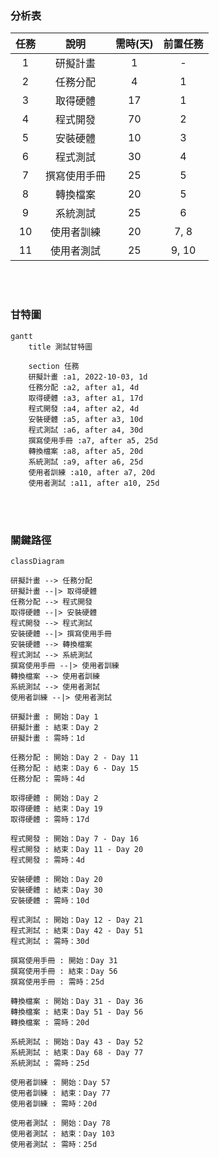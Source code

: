 ### 分析表
| 任務 |     說明    | 需時(天) | 前置任務 |
| :-: | :---------: | :------: | :-----: |
|  1  |   研擬計畫   |    1    |    -    |
|  2  |   任務分配   |    4    |    1    |
|  3  |   取得硬體   |   17    |    1    |
|  4  |   程式開發   |   70    |    2    |
|  5  |   安裝硬體   |   10    |    3    |
|  6  |   程式測試   |   30    |    4    |
|  7  | 撰寫使用手冊 |   25    |    5    |
|  8  |   轉換檔案   |   20    |    5    |
|  9  |   系統測試   |   25    |    6    |
| 10  |  使用者訓練  |   20    |   7, 8  |
| 11  |  使用者測試  |   25    |  9, 10  |

<br>
<br>

### 甘特圖
```mermaid
gantt
    title 測試甘特圖

    section 任務
    研擬計畫 :a1, 2022-10-03, 1d
    任務分配 :a2, after a1, 4d
    取得硬體 :a3, after a1, 17d
    程式開發 :a4, after a2, 4d
    安裝硬體 :a5, after a3, 10d
    程式測試 :a6, after a4, 30d
    撰寫使用手冊 :a7, after a5, 25d
    轉換檔案 :a8, after a5, 20d
    系統測試 :a9, after a6, 25d
    使用者訓練 :a10, after a7, 20d
    使用者測試 :a11, after a10, 25d
```
<br>
<br>

### 關鍵路徑
```mermaid
classDiagram

研擬計畫 --> 任務分配
研擬計畫 --|> 取得硬體
任務分配 --> 程式開發
取得硬體 --|> 安裝硬體
程式開發 --> 程式測試
安裝硬體 --|> 撰寫使用手冊
安裝硬體 --> 轉換檔案
程式測試 --> 系統測試
撰寫使用手冊 --|> 使用者訓練
轉換檔案 --> 使用者訓練
系統測試 --> 使用者測試
使用者訓練 --|> 使用者測試

研擬計畫 : 開始：Day 1
研擬計畫 : 結束：Day 2
研擬計畫 : 需時：1d

任務分配 : 開始：Day 2 - Day 11
任務分配 : 結束：Day 6 - Day 15
任務分配 : 需時：4d

取得硬體 : 開始：Day 2
取得硬體 : 結束：Day 19
取得硬體 : 需時：17d

程式開發 : 開始：Day 7 - Day 16
程式開發 : 結束：Day 11 - Day 20
程式開發 : 需時：4d

安裝硬體 : 開始：Day 20
安裝硬體 : 結束：Day 30
安裝硬體 : 需時：10d

程式測試 : 開始：Day 12 - Day 21
程式測試 : 結束：Day 42 - Day 51
程式測試 : 需時：30d

撰寫使用手冊 : 開始：Day 31
撰寫使用手冊 : 結束：Day 56
撰寫使用手冊 : 需時：25d

轉換檔案 : 開始：Day 31 - Day 36
轉換檔案 : 結束：Day 51 - Day 56
轉換檔案 : 需時：20d

系統測試 : 開始：Day 43 - Day 52
系統測試 : 結束：Day 68 - Day 77
系統測試 : 需時：25d

使用者訓練 : 開始：Day 57
使用者訓練 : 結束：Day 77
使用者訓練 : 需時：20d

使用者測試 : 開始：Day 78
使用者測試 : 結束：Day 103
使用者測試 : 需時：25d
```





